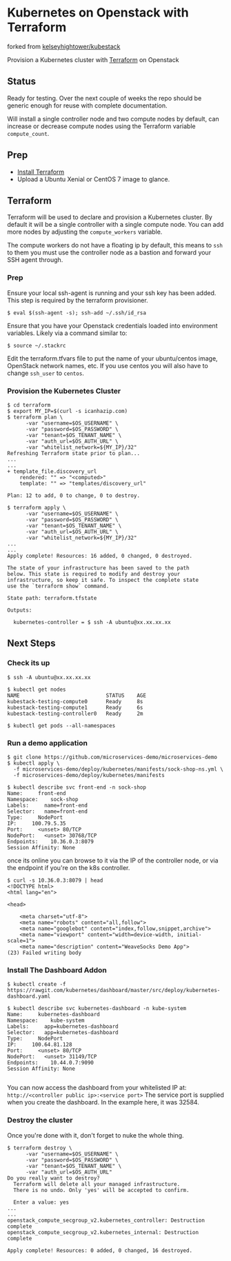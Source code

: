 # Kubernetes on Openstack with Terraform

forked from [kelseyhightower/kubestack](https://github.com/kelseyhightower/kubestack)

Provision a Kubernetes cluster with [Terraform](https://www.terraform.io) on Openstack

## Status

Ready for testing. Over the next couple of weeks the repo should be generic enough for reuse with complete documentation.

Will install a single controller node and two compute nodes by default, can increase or decrease compute nodes using the Terraform variable `compute_count`.

## Prep

- [Install Terraform](https://www.terraform.io/intro/getting-started/install.html)
- Upload a Ubuntu Xenial or CentOS 7 image to glance.

## Terraform

Terraform will be used to declare and provision a Kubernetes cluster. By default it will be a single controller with a single compute node. You can add more nodes by adjusting the `compute_workers` variable.

The compute workers do not have a floating ip by default, this means to `ssh` to them you must use the controller node as a bastion and forward your SSH agent through.

### Prep

Ensure your local ssh-agent is running and your ssh key has been added. This step is required by the terraform provisioner.

```
$ eval $(ssh-agent -s); ssh-add ~/.ssh/id_rsa
```

Ensure that you have your Openstack credentials loaded into environment variables. Likely via a command similar to:

```
$ source ~/.stackrc
```

Edit the terraform.tfvars file to put the name of your ubuntu/centos image, OpenStack network names, etc.  If you use centos you will also have to change `ssh_user` to `centos`.


### Provision the Kubernetes Cluster

```
$ cd terraform
$ export MY_IP=$(curl -s icanhazip.com)
$ terraform plan \
      -var "username=$OS_USERNAME" \
      -var "password=$OS_PASSWORD" \
      -var "tenant=$OS_TENANT_NAME" \
      -var "auth_url=$OS_AUTH_URL" \
      -var "whitelist_network=${MY_IP}/32"
Refreshing Terraform state prior to plan...
...
...
+ template_file.discovery_url
    rendered: "" => "<computed>"
    template: "" => "templates/discovery_url"

Plan: 12 to add, 0 to change, 0 to destroy.

$ terraform apply \
      -var "username=$OS_USERNAME" \
      -var "password=$OS_PASSWORD" \
      -var "tenant=$OS_TENANT_NAME" \
      -var "auth_url=$OS_AUTH_URL" \
      -var "whitelist_network=${MY_IP}/32"
...
...
Apply complete! Resources: 16 added, 0 changed, 0 destroyed.

The state of your infrastructure has been saved to the path
below. This state is required to modify and destroy your
infrastructure, so keep it safe. To inspect the complete state
use the `terraform show` command.

State path: terraform.tfstate

Outputs:

  kubernetes-controller = $ ssh -A ubuntu@xx.xx.xx.xx
```

## Next Steps

### Check its up

```
$ ssh -A ubuntu@xx.xx.xx.xx

$ kubectl get nodes
NAME                            STATUS    AGE
kubestack-testing-compute0      Ready     8s
kubestack-testing-compute1      Ready     6s
kubestack-testing-controller0   Ready     2m

$ kubectl get pods --all-namespaces

```


### Run a demo application

```
$ git clone https://github.com/microservices-demo/microservices-demo
$ kubectl apply \
  -f microservices-demo/deploy/kubernetes/manifests/sock-shop-ns.yml \
  -f microservices-demo/deploy/kubernetes/manifests

$ kubectl describe svc front-end -n sock-shop
Name:     front-end
Namespace:    sock-shop
Labels:     name=front-end
Selector:   name=front-end
Type:     NodePort
IP:     100.79.5.35
Port:     <unset> 80/TCP
NodePort:   <unset> 30768/TCP
Endpoints:    10.36.0.3:8079
Session Affinity: None
```

once its online you can browse to it via the IP of the controller node, or via the endpoint if you're on the k8s controller.

```
$ curl -s 10.36.0.3:8079 | head
<!DOCTYPE html>
<html lang="en">

<head>

    <meta charset="utf-8">
    <meta name="robots" content="all,follow">
    <meta name="googlebot" content="index,follow,snippet,archive">
    <meta name="viewport" content="width=device-width, initial-scale=1">
    <meta name="description" content="WeaveSocks Demo App">
(23) Failed writing body

```

### Install The Dashboard Addon

```
$ kubectl create -f https://rawgit.com/kubernetes/dashboard/master/src/deploy/kubernetes-dashboard.yaml

$ kubectl describe svc kubernetes-dashboard -n kube-system
Name:     kubernetes-dashboard
Namespace:    kube-system
Labels:     app=kubernetes-dashboard
Selector:   app=kubernetes-dashboard
Type:     NodePort
IP:     100.64.81.128
Port:     <unset> 80/TCP
NodePort:   <unset> 31149/TCP
Endpoints:    10.44.0.7:9090
Session Affinity: None


```
You can now access the dashboard from your whitelisted IP at:
 ```http://<controller public ip>:<service port>```
The service port is supplied when you create the dashboard. In the example here, it was 32584.


### Destroy the cluster

Once you're done with it, don't forget to nuke the whole thing.

```
$ terraform destroy \
      -var "username=$OS_USERNAME" \
      -var "password=$OS_PASSWORD" \
      -var "tenant=$OS_TENANT_NAME" \
      -var "auth_url=$OS_AUTH_URL"
Do you really want to destroy?
  Terraform will delete all your managed infrastructure.
  There is no undo. Only 'yes' will be accepted to confirm.

  Enter a value: yes
...
...
openstack_compute_secgroup_v2.kubernetes_controller: Destruction complete
openstack_compute_secgroup_v2.kubernetes_internal: Destruction complete

Apply complete! Resources: 0 added, 0 changed, 16 destroyed.
```
